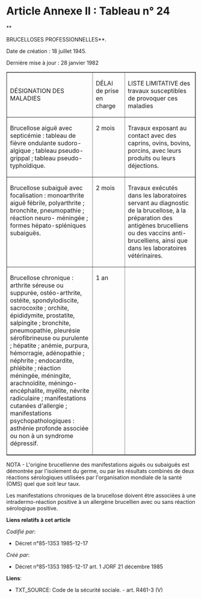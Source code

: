 # Article Annexe II : Tableau n° 24

**

BRUCELLOSES PROFESSIONNELLES**.

Date de création : 18 juillet 1945. 

Dernière mise à jour : 28 janvier 1982

<table align="center" border="1" cellpadding="0" cellspacing="0" width="605">
  <tbody>
    <tr>
      <td width="265">

DÉSIGNATION DES MALADIES

</td>
      <td width="86">

DÉLAI de prise en charge

</td>
      <td width="254">

LISTE LIMITATIVE des travaux susceptibles de provoquer ces maladies

</td>
    </tr>
    <tr>
      <td valign="top" width="265">

Brucellose aiguë avec septicémie : tableau de fièvre ondulante sudoro-algique ; tableau pseudo-grippal ; tableau pseudo-
typhoïdique.

</td>
      <td valign="top" width="86">

2 mois

</td>
      <td valign="top" width="254">

Travaux exposant au contact avec des caprins, ovins, bovins, porcins, avec leurs produits ou leurs déjections.

</td>
    </tr>
    <tr>
      <td valign="top" width="265">

Brucellose subaiguë avec focalisation : monoarthrite aiguë fébrile, polyarthrite ; bronchite, pneumopathie ; réaction neuro-
méningée ; formes hépato-spléniques subaiguës.

</td>
      <td valign="top" width="86">

2 mois

</td>
      <td valign="top" width="254">

Travaux exécutés dans les laboratoires servant au diagnostic de la brucellose, à la préparation des antigènes brucelliens ou
des vaccins anti-brucelliens, ainsi que dans les laboratoires vétérinaires.

</td>
    </tr>
    <tr>
      <td valign="top" width="265">

Brucellose chronique : arthrite séreuse ou suppurée, ostéo-arthrite, ostéite, spondylodiscite, sacrocoxite ; orchite,
épididymite, prostatite, salpingite ; bronchite, pneumopathie, pleurésie sérofibrineuse ou purulente ; hépatite ; anémie,
purpura, hémorragie, adénopathie ; néphrite ; endocardite, phlébite ; réaction méningée, méningite, arachnoïdite, méningo-
encéphalite, myélite, névrite radiculaire ; manifestations cutanées d'allergie ; manifestations psychopathologiques :
asthénie profonde associée ou non à un syndrome dépressif.

</td>
      <td valign="top" width="86">

1 an

</td>
      <td valign="top" width="254">
    </td></tr>
  </tbody>
</table>

NOTA - L'origine brucellienne des manifestations aiguës ou subaiguës est démontrée par l'isolement du germe, ou par les
résultats combinés de deux réactions sérologiques utilisées par l'organisation mondiale de la santé (OMS) quel que soit leur
taux.

Les manifestations chroniques de la brucellose doivent être associées à une intradermo-réaction positive à un allergène
brucellien avec ou sans réaction sérologique positive.

**Liens relatifs à cet article**

_Codifié par_:

  - Décret n°85-1353 1985-12-17

_Créé par_:

  - Décret n°85-1353 1985-12-17 art. 1 JORF 21 décembre 1985

**Liens**:

  - TXT_SOURCE: Code de la sécurité sociale. - art. R461-3 (V)
